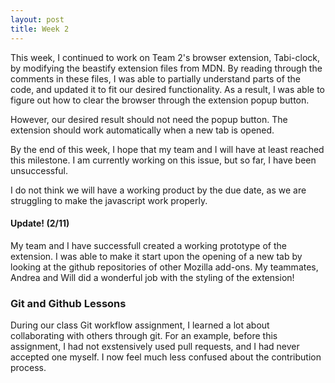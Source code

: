 ```yaml
---
layout: post
title: Week 2
---
```

This week, I continued to work on Team 2's browser extension, Tabi-clock, by modifying the beastify extension files from MDN.
By reading through the comments in these files, I was able to partially understand parts of the code, and updated it to fit our desired functionality.
As a result, I was able to figure out how to clear the browser through the extension popup button.

However, our desired result should not need the popup button. The extension should work automatically when a new tab is opened.

By the end of this week, I hope that my team and I will have at least reached this milestone. I am currently working on this issue, but so far, I have been unsuccessful.

I do not think we will have a working product by the due date, as we are struggling to make the javascript work properly.

#### Update! (2/11)
My team and I have successfull created a working prototype of the extension. I was able to make it start upon the opening of a new tab by looking at the github repositories of other Mozilla add-ons. My teammates, Andrea and Will did a wonderful job with the styling of the extension!

### Git and Github Lessons

During our class Git workflow assignment, I learned a lot about collaborating with others through git. For an example, before this assignment, I had not
exstensively used pull requests, and I had never accepted one myself. I now feel much less confused about the contribution process.


